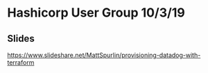 # Hashicorp User Group 10/3/19

## Slides
https://www.slideshare.net/MattSpurlin/provisioning-datadog-with-terraform
